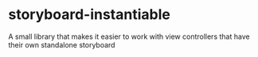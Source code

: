 # storyboard-instantiable
A small library that makes it easier to work with view controllers that have their own standalone storyboard 
